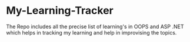 # My-Learning-Tracker
The Repo includes all the precise list of learning's in OOPS and  ASP .NET which helps in tracking my learning and help in improvising the topics.

